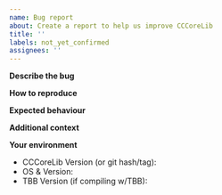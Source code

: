 ```yaml
---
name: Bug report
about: Create a report to help us improve CCCoreLib
title: ''
labels: not_yet_confirmed
assignees: ''
---
```


<!--- If you are reporting a security issue, please email security@cloudcompare.org directly -->

**Describe the bug**
<!--- Add a clear and concise description of what the bug is. -->

**How to reproduce**
<!---
Steps to reproduce the behaviour - include images if relevant:
1. Go to '...'
2. Click on '....'
3. Scroll down to '....'
4. See error
-->

**Expected behaviour**
<!--- Add a clear and concise description of what you expected to happen. -->

**Additional context**
<!--- Add any other context about the problem here including screenshots to help explain your problem. -->

**Your environment**
 - CCCoreLib Version (or git hash/tag):
 - OS & Version:
 - TBB Version (if compiling w/TBB):
<!--- Include any other relevant details about your environment -->
